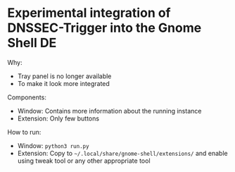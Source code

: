 # Experimental integration of DNSSEC-Trigger into the Gnome Shell DE

Why:
 * Tray panel is no longer available
 * To make it look more integrated

Components:
 * Window: Contains more information about the running instance
 * Extension: Only few buttons

How to run:
 * Window: `python3 run.py`
 * Extension: Copy to `~/.local/share/gnome-shell/extensions/` and enable using tweak tool or any other appropriate tool
